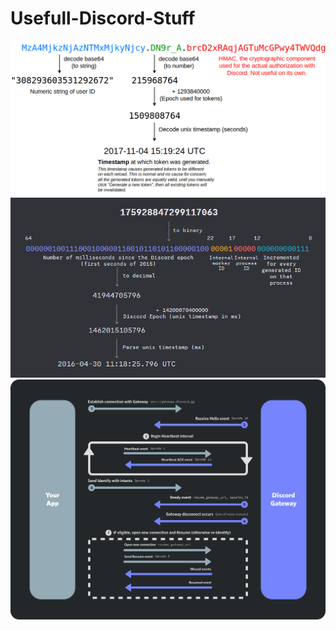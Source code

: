 # Usefull-Discord-Stuff

<p align="center">
  <img src="token_structure.png" alt="Token Structure" />
  <img src="snowflake_to_datetime.png" alt="Snowflake to Datetime" />
  <img src="gateway.png" alt="Gateway" />
</p>
